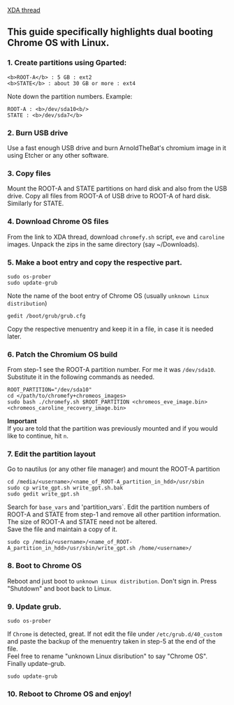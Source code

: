 [XDA thread](https://forum.xda-developers.com/hardware-hacking/chromebooks/guide-installing-official-chrome-os-pc-t3865697)  

## This guide specifically highlights dual booting Chrome OS with Linux.

### 1. Create partitions using Gparted:
```
<b>ROOT-A</b> : 5 GB : ext2  
<b>STATE</b> : about 30 GB or more : ext4
```
Note down the partition numbers. Example:  
```
ROOT-A : <b>/dev/sda10<b/>  
STATE : <b>/dev/sda7</b>
```
### 2. Burn USB drive
Use a fast enough USB drive and burn ArnoldTheBat's chromium image in it using Etcher or any other software.
### 3. Copy files
Mount the ROOT-A and STATE partitions on hard disk and also from the USB drive. Copy all files from ROOT-A of USB drive to ROOT-A of hard disk. Similarly for STATE.
### 4. Download Chrome OS files
From the link to XDA thread, download `chromefy.sh` script, `eve` and `caroline` images. Unpack the zips in the same directory (say ~/Downloads).
### 5. Make a boot entry and copy the respective part.
```
sudo os-prober  
sudo update-grub
```
Note the name of the boot entry of Chrome OS (usually `unknown Linux distribution`)  
```
gedit /boot/grub/grub.cfg
```
Copy the respective menuentry and keep it in a file, in case it is needed later.
### 6. Patch the Chromium OS build
From step-1 see the ROOT-A partition number. For me it was `/dev/sda10`. Substitute it in the following commands as needed.
```
ROOT_PARTITION="/dev/sda10"  
cd </path/to/chromefy+chromeos_images>  
sudo bash ./chromefy.sh $ROOT_PARTITION <chromeos_eve_image.bin> <chromeos_caroline_recovery_image.bin>  
```
<b>Important</b>  
If you are told that the partition was previously mounted and if you would like to continue, hit `n`.
### 7. Edit the partition layout
Go to nautilus (or any other file manager) and mount the ROOT-A partition
```
cd /media/<username>/<name_of_ROOT-A_partition_in_hdd>/usr/sbin  
sudo cp write_gpt.sh write_gpt.sh.bak  
sudo gedit write_gpt.sh
```
Search for `base_vars` and 'partition_vars`. Edit the partition numbers of ROOT-A and STATE from step-1 and remove all other partition information. The size of ROOT-A and STATE need not be altered.  
Save the file and maintain a copy of it.
```
sudo cp /media/<username>/<name_of_ROOT-A_partition_in_hdd>/usr/sbin/write_gpt.sh /home/<username>/
```
### 8. Boot to Chrome OS
Reboot and just boot to `unknown Linux distribution`. Don't sign in. Press "Shutdown" and boot back to Linux.
### 9. Update grub.
```
sudo os-prober
```
If `Chrome` is detected, great. If not edit the file under `/etc/grub.d/40_custom` and paste the backup of the menuentry taken in step-5 at the end of the file.  
Feel free to rename "unknown Linux disribution" to say "Chrome OS".  
Finally update-grub.
```
sudo update-grub
```

### 10. Reboot to Chrome OS and enjoy!
